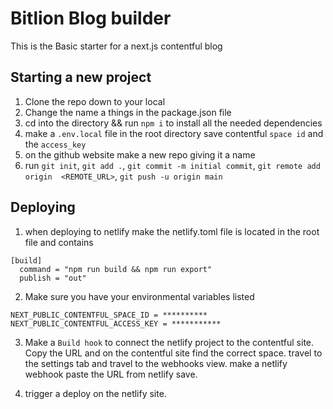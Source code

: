 # Bitlion Blog builder 

This is the Basic starter for a next.js contentful blog 

## Starting a new project
1. Clone the repo down to your local 
2. Change the name a things in the package.json file 
3. cd into the directory && run `npm i` to install all the needed dependencies
4. make a `.env.local` file in the root directory save contentful `space id` and the `access_key`
5. on the github website make a new repo giving it a name 
6. run `git init`, `git add .`, `git commit -m initial commit`, `git remote add origin  <REMOTE_URL>`, `git push -u origin main`

## Deploying
1. when deploying to netlify make the netlify.toml file is located in the root file and contains 
```
[build]
  command = "npm run build && npm run export"
  publish = "out"
```
2. Make sure you have your environmental variables listed 
```
NEXT_PUBLIC_CONTENTFUL_SPACE_ID = **********
NEXT_PUBLIC_CONTENTFUL_ACCESS_KEY = ***********
```
3. Make a `Build hook` to connect the netlify project to the contentful site. Copy the URL and on the contentful site find the correct space. travel to the settings tab and travel to the webhooks view. make a netlify webhook paste the URL from netlify save.

4. trigger a deploy on the netlify site.